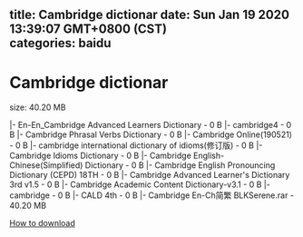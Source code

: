 
title: Cambridge dictionar
date: Sun Jan 19 2020 13:39:07 GMT+0800 (CST)    
categories: baidu
---

# Cambridge dictionar
size: 40.20 MB
 
 
|- En-En_Cambridge Advanced Learners Dictionary - 0 B
|- cambridge4 - 0 B
|- Cambridge Phrasal Verbs Dictionary - 0 B
|- Cambridge Online(190521) - 0 B
|- cambridge international dictionary of idioms(修订版) - 0 B
|- Cambridge Idioms Dictionary - 0 B
|- Cambridge English-Chinese(Simplified) Dictionary - 0 B
|- Cambridge English Pronouncing Dictionary (CEPD) 18TH - 0 B
|- Cambridge Advanced Learner's Dictionary 3rd v1.5 - 0 B
|- Cambridge Academic Content Dictionary-v3.1 - 0 B
|- cambridge - 0 B
|- CALD 4th - 0 B
|- Cambridge En-Ch简繁 BLKSerene.rar - 40.20 MB

[How to download](https://bpcam.bemobtrk.com/go/2ceec3aa-1ca2-46d6-b9ff-aaa5c184517c?jno=1348)